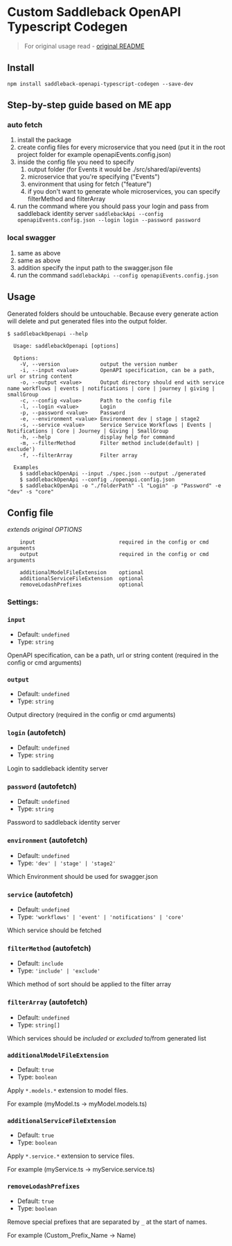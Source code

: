 # Custom Saddleback OpenAPI Typescript Codegen

> For original usage read - [original README](docs/original-readme.md)

## Install

```
npm install saddleback-openapi-typescript-codegen --save-dev
```

## Step-by-step guide based on ME app
### auto fetch
1. install the package
2. create config files for every microservice that you need (put it in the root project folder for example openapiEvents.config.json)
3. inside the config file you need to specify
   1. output folder (for Events it would be ./src/shared/api/events)
   2. microservice that you're specifying ("Events")
   3. environment that using for fetch ("feature")
   4. if you don't want to generate whole microservices, you can specify filterMethod and filterArray
4. run the command where you should pass your login and pass from saddleback identity server `saddlebackApi --config openapiEvents.config.json --login login --password password`
### local swagger
1. same as above
2. same as above
3. addition specify the input path to the swagger.json file
4. run the command `saddlebackApi --config openapiEvents.config.json`

## Usage

Generated folders should be untouchable. Because every generate action will delete and put generated files into the output folder.

```
$ saddlebackOpenapi --help

  Usage: saddlebackOpenapi [options]

  Options:
    -V, --version             output the version number
    -i, --input <value>       OpenAPI specification, can be a path, url or string content
    -o, --output <value>      Output directory should end with service name workflows | events | notifications | core | journey | giving | smallGroup
    -c, --config <value>      Path to the config file
    -l, --login <value>       Login
    -p, --password <value>    Password
    -e, --environment <value> Environment dev | stage | stage2
    -s, --service <value>     Service Service Workflows | Events | Notifications | Core | Journey | Giving | SmallGroup
    -h, --help                display help for command
    -m, --filterMethod        Filter method include(default) | exclude')
    -f, --filterArray         Filter array

  Examples
    $ saddlebackOpenApi --input ./spec.json --output ./generated
    $ saddlebackOpenApi --config ./openapi.config.json
    $ saddlebackOpenApi -o "./folderPath" -l "Login" -p "Password" -e "dev" -s "core"
```

## Config file
*extends original OPTIONS*
```
    input                           required in the config or cmd arguments
    output                          required in the config or cmd arguments

    additionalModelFileExtension    optional
    additionalServiceFileExtension  optional
    removeLodashPrefixes            optional
```
### Settings:
### `input`
- Default: `undefined`
- Type: `string`

OpenAPI specification, can be a path, url or string content (required in the config or cmd arguments)

### `output`
- Default: `undefined`
- Type: `string`

Output directory (required in the config or cmd arguments)

### `login` (autofetch)
- Default: `undefined`
- Type: `string`

Login to saddleback identity server

### `password` (autofetch)
- Default: `undefined`
- Type: `string`

Password to saddleback identity server

### `environment` (autofetch)
- Default: `undefined`
- Type: `'dev' | 'stage' | 'stage2'`

Which Environment should be used for swagger.json

### `service` (autofetch)
- Default: `undefined`
- Type: `'workflows' | 'event' | 'notifications' | 'core'`

Which service should be fetched

### `filterMethod` (autofetch)
- Default: `include`
- Type: `'include' | 'exclude'`

Which method of sort should be applied to the filter array

### `filterArray` (autofetch)
- Default: `undefined`
- Type: `string[]`

Which services should be *included* or *excluded* to/from generated list

### `additionalModelFileExtension`
- Default: `true`
- Type: `boolean`

Apply `*.models.*` extension to model files.

For example (myModel.ts -> myModel.models.ts)

### `additionalServiceFileExtension`
- Default: `true`
- Type: `boolean`

Apply `*.service.*` extension to service files.

For example (myService.ts -> myService.service.ts)

### `removeLodashPrefixes`
- Default: `true`
- Type: `boolean`

Remove special prefixes that are separated by `_` at the start of names.

For example (Custom_Prefix_Name -> Name)

